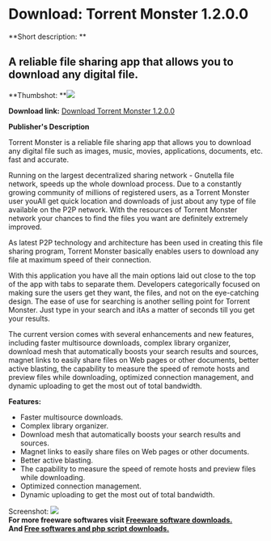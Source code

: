 # Download: Torrent Monster 1.2.0.0

**Short description: **

## A reliable file sharing app that allows you to download any digital file.

  
**Thumbshot: **![](http://www.freewarefiles.com/screenshot/torrentmonster_md.jpg)   
  
**Download link:** [Download Torrent Monster 1.2.0.0](http://freesoftwares.boysofts.com/Torrent-Monster_program_47926.html)  
  

**Publisher's Description**  
  

Torrent Monster is a reliable file sharing app that allows you to download any
digital file such as images, music, movies, applications, documents, etc. fast
and accurate.

Running on the largest decentralized sharing network - Gnutella file network,
speeds up the whole download process. Due to a constantly growing community of
millions of registered users, as a Torrent Monster user youAll get quick
location and downloads of just about any type of file available on the P2P
network. With the resources of Torrent Monster network your chances to find
the files you want are definitely extremely improved.

As latest P2P technology and architecture has been used in creating this file
sharing program, Torrent Monster basically enables users to download any file
at maximum speed of their connection.

With this application you have all the main options laid out close to the top
of the app with tabs to separate them. Developers categorically focused on
making sure the users get they want, the files, and not on the eye-catching
design. The ease of use for searching is another selling point for Torrent
Monster. Just type in your search and itAs a matter of seconds till you get
your results.

The current version comes with several enhancements and new features,
including faster multisource downloads, complex library organizer, download
mesh that automatically boosts your search results and sources, magnet links
to easily share files on Web pages or other documents, better active blasting,
the capability to measure the speed of remote hosts and preview files while
downloading, optimized connection management, and dynamic uploading to get the
most out of total bandwidth.

**Features:**

  * Faster multisource downloads. 
  * Complex library organizer. 
  * Download mesh that automatically boosts your search results and sources. 
  * Magnet links to easily share files on Web pages or other documents. 
  * Better active blasting. 
  * The capability to measure the speed of remote hosts and preview files while downloading. 
  * Optimized connection management. 
  * Dynamic uploading to get the most out of total bandwidth. 

  
  
Screenshot: ![](http://www.freewarefiles.com/screenshot/torrentmonster.jpg)  
**For more freeware softwares visit [Freeware software downloads.](http://freesoftwares.boysofts.com/)**   
**And [Free softwares and php script downloads.](http://www.boysofts.com/)**

